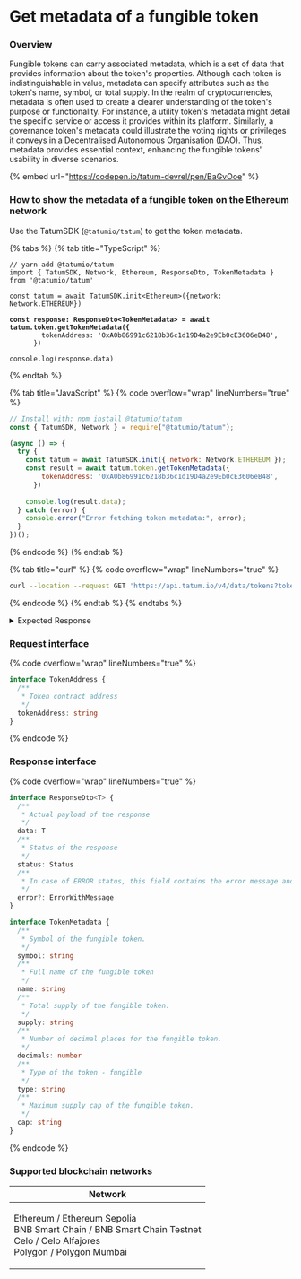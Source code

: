 # Get metadata of a fungible token

### Overview

Fungible tokens can carry associated metadata, which is a set of data that provides information about the token's properties. Although each token is indistinguishable in value, metadata can specify attributes such as the token's name, symbol, or total supply. In the realm of cryptocurrencies, metadata is often used to create a clearer understanding of the token's purpose or functionality. For instance, a utility token's metadata might detail the specific service or access it provides within its platform. Similarly, a governance token's metadata could illustrate the voting rights or privileges it conveys in a Decentralised Autonomous Organisation (DAO). Thus, metadata provides essential context, enhancing the fungible tokens' usability in diverse scenarios.

{% embed url="https://codepen.io/tatum-devrel/pen/BaGvOoe" %}

### How to show the metadata of a fungible token on the Ethereum network

Use the TatumSDK (`@tatumio/tatum`) to get the token metadata.

{% tabs %}
{% tab title="TypeScript" %}
<pre class="language-typescript" data-overflow="wrap" data-line-numbers><code class="lang-typescript">// yarn add @tatumio/tatum
import { TatumSDK, Network, Ethereum, ResponseDto, TokenMetadata } from '@tatumio/tatum'

const tatum = await TatumSDK.init&#x3C;Ethereum>({network: Network.ETHEREUM})

<strong>const response: ResponseDto&#x3C;TokenMetadata> = await tatum.token.getTokenMetadata({
</strong>        tokenAddress: '0xA0b86991c6218b36c1d19D4a2e9Eb0cE3606eB48',
      })

console.log(response.data)
</code></pre>
{% endtab %}

{% tab title="JavaScript" %}
{% code overflow="wrap" lineNumbers="true" %}
```javascript
// Install with: npm install @tatumio/tatum
const { TatumSDK, Network } = require("@tatumio/tatum");

(async () => {
  try {
    const tatum = await TatumSDK.init({ network: Network.ETHEREUM });
    const result = await tatum.token.getTokenMetadata({
        tokenAddress: '0xA0b86991c6218b36c1d19D4a2e9Eb0cE3606eB48',
      })
      
    console.log(result.data);
  } catch (error) {
    console.error("Error fetching token metadata:", error);
  }
})();
```
{% endcode %}
{% endtab %}

{% tab title="curl" %}
{% code overflow="wrap" lineNumbers="true" %}
```bash
curl --location --request GET 'https://api.tatum.io/v4/data/tokens?tokenAddress=0xA0b86991c6218b36c1d19D4a2e9Eb0cE3606eB48&chain=ethereum'
```
{% endcode %}
{% endtab %}
{% endtabs %}

<details>

<summary>Expected Response</summary>

```json5
{
  "symbol":"USDC",
  "name":"USD Coin",
  "supply":"26667389920178985",
  "decimals":6,
  "type":"fungible",
  "cap":"undefined"
}
```

</details>

### Request interface

{% code overflow="wrap" lineNumbers="true" %}
```typescript
interface TokenAddress {
  /**
   * Token contract address
   */
  tokenAddress: string
}
```
{% endcode %}

### Response interface

{% code overflow="wrap" lineNumbers="true" %}
```typescript
interface ResponseDto<T> {
  /**
   * Actual payload of the response
   */
  data: T
  /**
   * Status of the response
   */
  status: Status
  /**
   * In case of ERROR status, this field contains the error message and detailed description
   */
  error?: ErrorWithMessage
}

interface TokenMetadata {
  /**
   * Symbol of the fungible token.
   */
  symbol: string
  /**
   * Full name of the fungible token
   */
  name: string
  /**
   * Total supply of the fungible token.
   */
  supply: string
  /**
   * Number of decimal places for the fungible token.
   */
  decimals: number
  /**
   * Type of the token - fungible
   */
  type: string
  /**
   * Maximum supply cap of the fungible token.
   */
  cap: string
}
```
{% endcode %}

### Supported blockchain networks

| Network                                                                                                                              |
| ------------------------------------------------------------------------------------------------------------------------------------ |
| <p>Ethereum / Ethereum Sepolia<br>BNB Smart Chain / BNB Smart Chain Testnet<br>Celo / Celo Alfajores<br>Polygon / Polygon Mumbai</p> |
